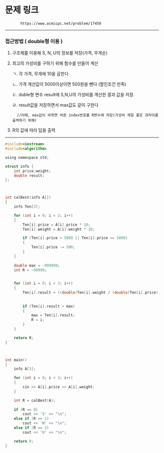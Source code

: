 # 문제 링크

           https://www.acmicpc.net/problem/17450
	   
------------------------------------------------------------------------------------------------------------------------------------


### 접근방법 ( double형 이용 )



1. 구조체를 이용해 S, N, U의 정보를 저장(가격, 무게순)

2. 최고의 가성비를 구하기 위해 함수를 만들어 계산

    ㄱ. 각 가격, 무게에 10을 곱한다
    
    ㄴ. 가격 계산값이 5000이상이면 500원을 뺀다 (할인조건 만족)
    
    ㄷ. duble형 변수 result에 S,N,U의 가성비를 계산한 결과 값을 저장.
    
    ㄹ. result값을 저장하면서 max값도 같이 구한다 
    
         //이때, max값이 바뀌면 바뀐 index번호를 R변수에 저장(가성비 제일 좋은 과자이름 출력하기 위해)
	 
    
3. R의 값에 따라 답을 출력
    
------------------------------------------------------------------------------------------------------------------------------------  

```c
#include<iostream>
#include<algorithm>

using namespace std;

struct info {
	int price,weight;
	double result;
};



int calBest(info A[])
{
	info Ten[3];

	for (int i = 0; i < 3; i++)
	{
		Ten[i].price = A[i].price * 10;
		Ten[i].weight = A[i].weight * 10;

		if (Ten[i].price > 5000 || Ten[i].price == 5000)
		{
			Ten[i].price -= 500;
		}
	}
	
	double max = -999999;
	int R = -99999;
	

	for (int i = 0; i < 3; i++)
	{
		Ten[i].result = ((double)Ten[i].weight / (double)Ten[i].price);
		
		
		if (Ten[i].result > max) 
		{
			max = Ten[i].result;
			R = i;
		}
	}

	return R;
}



int main()
{
	info A[3];

	for (int i = 0; i < 3; i++)
	{
		cin >> A[i].price >> A[i].weight;
	}

	int R = calBest(A);
		
	if (R == 0)
		cout << 'S' << "\n";
	else if (R == 1)
		cout << 'N' << "\n";
	else if (R == 2)
		cout << 'U' << "\n";

	return 0;
}
```

